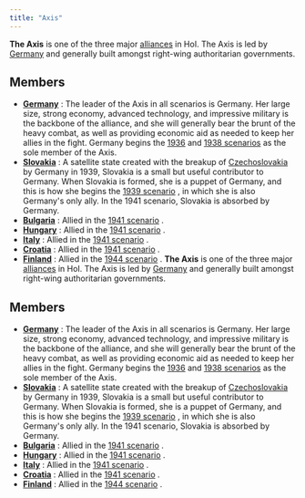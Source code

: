 ```yaml
---
title: "Axis"
---
```


**The Axis** is one of the three major
[alliances](/index.php?title=Alliance&action=edit&redlink=1 "Alliance (page does not exist)")
in HoI. The Axis is led by [Germany](/Germany "Germany") and generally
built amongst right-wing authoritarian governments.

##  Members 

-   **[Germany](/Germany "Germany")** : The leader of the Axis in all
    scenarios is Germany. Her large size, strong economy, advanced
    technology, and impressive military is the backbone of the alliance,
    and she will generally bear the brunt of the heavy combat, as well
    as providing economic aid as needed to keep her allies in the fight.
    Germany begins the
    [1936](/index.php?title=1936_scenario&action=edit&redlink=1 "1936 scenario (page does not exist)")
    and [1938
    scenarios](/index.php?title=1938_scenario&action=edit&redlink=1 "1938 scenario (page does not exist)")
    as the sole member of the Axis.
-   **[Slovakia](/Slovakia "Slovakia")** : A satellite state created
    with the breakup of
    [Czechoslovakia](/Czechoslovakia "Czechoslovakia") by Germany in
    1939, Slovakia is a small but useful contributor to Germany. When
    Slovakia is formed, she is a puppet of Germany, and this is how she
    begins the [1939
    scenario](/index.php?title=1939_scenario&action=edit&redlink=1 "1939 scenario (page does not exist)")
    , in which she is also Germany's only ally. In the 1941 scenario,
    Slovakia is absorbed by Germany.
-   **[Bulgaria](/Bulgaria "Bulgaria")** : Allied in the [1941
    scenario](/index.php?title=1941_scenario&action=edit&redlink=1 "1941 scenario (page does not exist)")
    .
-   **[Hungary](/Hungary "Hungary")** : Allied in the [1941
    scenario](/index.php?title=1941_scenario&action=edit&redlink=1 "1941 scenario (page does not exist)")
    .
-   **[Italy](/Italy "Italy")** : Allied in the [1941
    scenario](/index.php?title=1941_scenario&action=edit&redlink=1 "1941 scenario (page does not exist)")
    .
-   **[Croatia](/index.php?title=Croatia&action=edit&redlink=1 "Croatia (page does not exist)")**
    : Allied in the [1941
    scenario](/index.php?title=1941_scenario&action=edit&redlink=1 "1941 scenario (page does not exist)")
    .
-   **[Finland](/Finland "Finland")** : Allied in the [1944
    scenario](/index.php?title=1944_scenario&action=edit&redlink=1 "1944 scenario (page does not exist)")
    .
**The Axis** is one of the three major
[alliances](/index.php?title=Alliance&action=edit&redlink=1 "Alliance (page does not exist)")
in HoI. The Axis is led by [Germany](/Germany "Germany") and generally
built amongst right-wing authoritarian governments.

##  Members 

-   **[Germany](/Germany "Germany")** : The leader of the Axis in all
    scenarios is Germany. Her large size, strong economy, advanced
    technology, and impressive military is the backbone of the alliance,
    and she will generally bear the brunt of the heavy combat, as well
    as providing economic aid as needed to keep her allies in the fight.
    Germany begins the
    [1936](/index.php?title=1936_scenario&action=edit&redlink=1 "1936 scenario (page does not exist)")
    and [1938
    scenarios](/index.php?title=1938_scenario&action=edit&redlink=1 "1938 scenario (page does not exist)")
    as the sole member of the Axis.
-   **[Slovakia](/Slovakia "Slovakia")** : A satellite state created
    with the breakup of
    [Czechoslovakia](/Czechoslovakia "Czechoslovakia") by Germany in
    1939, Slovakia is a small but useful contributor to Germany. When
    Slovakia is formed, she is a puppet of Germany, and this is how she
    begins the [1939
    scenario](/index.php?title=1939_scenario&action=edit&redlink=1 "1939 scenario (page does not exist)")
    , in which she is also Germany's only ally. In the 1941 scenario,
    Slovakia is absorbed by Germany.
-   **[Bulgaria](/Bulgaria "Bulgaria")** : Allied in the [1941
    scenario](/index.php?title=1941_scenario&action=edit&redlink=1 "1941 scenario (page does not exist)")
    .
-   **[Hungary](/Hungary "Hungary")** : Allied in the [1941
    scenario](/index.php?title=1941_scenario&action=edit&redlink=1 "1941 scenario (page does not exist)")
    .
-   **[Italy](/Italy "Italy")** : Allied in the [1941
    scenario](/index.php?title=1941_scenario&action=edit&redlink=1 "1941 scenario (page does not exist)")
    .
-   **[Croatia](/index.php?title=Croatia&action=edit&redlink=1 "Croatia (page does not exist)")**
    : Allied in the [1941
    scenario](/index.php?title=1941_scenario&action=edit&redlink=1 "1941 scenario (page does not exist)")
    .
-   **[Finland](/Finland "Finland")** : Allied in the [1944
    scenario](/index.php?title=1944_scenario&action=edit&redlink=1 "1944 scenario (page does not exist)")
    .
